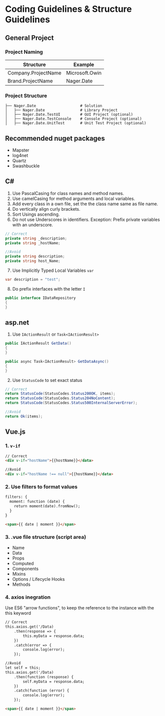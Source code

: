 # Coding Guidelines & Structure Guidelines

## General Project

### Project Naming

| Structure  | Example |
| ------------- | ------------- |
| Company.ProjectName  | Microsoft.Owin |
| Brand.ProjectName  | Nager.Date |

### Project Structure

    ├── Nager.Date                    # Solution
    │   ├── Nager.Date                # Library Project
    │   ├── Nager.Date.TestUI         # GUI Project (optional)
    │   ├── Nager.Date.TestConsole    # Console Project (optional)
    │   ├── Nager.Date.UnitTest       # Unit Test Project (optional)

## Recommended nuget packages

- Mapster
- log4net
- Quartz
- Swashbuckle

## C#

1. Use PascalCasing for class names and method names.
2. Use camelCasing for method arguments and local variables.
3. Add every class in a own file, set the the class name same as file name.
4. Do vertically align curly brackets.
5. Sort Usings ascending.
6. Do not use Underscores in identifiers. Exception: Prefix private variables with an underscore.
```cs
// Correct
private string _description;
private string _hostName;

//Avoid
private string description;
private string host_Name;
```
7. Use Implicitly Typed Local Variables `var`
```cs
var description = "test";
```
8. Do prefix interfaces with the letter `I`
```cs
public interface IDataRepository
{
}
```
## asp.net

1. Use `IActionResult` or `Task<IActionResult>`
```cs
public IActionResult GetData()
{
}

public async Task<IActionResult> GetDataAsync()
{
}

```
2. Use `StatusCode` to set exact status
```cs
// Correct
return StatusCode(StatusCodes.Status200OK, items);
return StatusCode(StatusCodes.Status204NoContent);
return StatusCode(StatusCodes.Status500InternalServerError);

//Avoid
return Ok(items);
```

## Vue.js

### 1. `v-if`
```html
// Correct
<div v-if="hostName">{{hostName}}</data>

//Avoid
<div v-if="hostName !== null">{{hostName}}</data>
```
### 2. Use filters to format values
```html
filters: {
  moment: function (date) {
    return moment(date).fromNow();
  }
}

<span>{{ date | moment }}</span>
```

### 3. .vue file structure (script area)
   * Name
   * Data
   * Props
   * Computed
   * Components
   * Mixins
   * Options / Lifecycle Hooks
   * Methods

### 4. axios inegration

Use ES6 "arrow functions", to keep the reference to the instance with the this keyword

```html
// Correct
this.axios.get('/Data)
	.then(response => {
		this.myData = response.data;
	})
	.catch(error => {
		console.log(error);
	});

//Avoid
let self = this;
this.axios.get('/Data)
	.then(function (response) {
		self.myData = response.data;
	})
	.catch(function (error) {
		console.log(error);
	});

<span>{{ date | moment }}</span>
```
